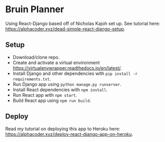 # Bruin Planner
Using React-Django based off of Nicholas Kajoh set up. See tutorial here: https://alphacoder.xyz/dead-simple-react-django-setup.

## Setup
- Download/clone repo.
- Create and activate a virtual environment https://virtualenvwrapper.readthedocs.io/en/latest/. 
- Install Django and other dependencies with `pip install -r requirements.txt`.
- Run Django app using `python manage.py runserver`.
- Install React dependencies with `npm install`. 
- Run React app with `npm start`.
- Build React app using `npm run build`.

## Deploy
Read my tutorial on deploying this app to Heroku here: https://alphacoder.xyz/deploy-react-django-app-on-heroku.
